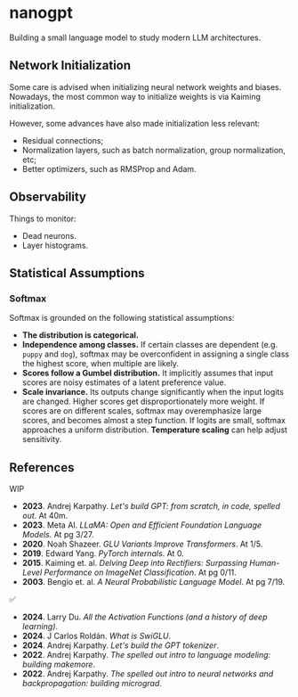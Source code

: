 # nanogpt

Building a small language model to study modern LLM architectures.

## Network Initialization

Some care is advised when initializing neural network weights and biases. Nowadays, the most common way to initialize weights is via Kaiming initialization.

However, some advances have also made initialization less relevant:

- Residual connections;
- Normalization layers, such as batch normalization, group normalization, etc;
- Better optimizers, such as RMSProp and Adam.

## Observability

Things to monitor:

- Dead neurons.
- Layer histograms.

## Statistical Assumptions

### Softmax

Softmax is grounded on the following statistical assumptions:

- **The distribution is categorical.**
- **Independence among classes.** If certain classes are dependent (e.g. `puppy` and `dog`), softmax may be overconfident in assigning a single class the highest score, when multiple are likely.
- **Scores follow a Gumbel distribution.** It implicitly assumes that input scores are noisy estimates of a latent preference value.
- **Scale invariance.** Its outputs change significantly when the input logits are changed. Higher scores get disproportionately more weight. If scores are on different scales, softmax may overemphasize large scores, and becomes almost a step function. If logits are small, softmax approaches a uniform distribution. **Temperature scaling** can help adjust sensitivity.

## References

WIP

- **2023**. Andrej Karpathy. *Let's build GPT: from scratch, in code, spelled out*. At 40m.
- **2023**. Meta AI. *LLaMA: Open and Efficient Foundation Language Models*. At pg 3/27.
- **2020**. Noah Shazeer. *GLU Variants Improve Transformers*. At 1/5.
- **2019**. Edward Yang. *PyTorch internals*. At 0.
- **2015**. Kaiming et. al. *Delving Deep into Rectifiers: Surpassing Human-Level Performance on ImageNet Classification*. At pg 0/11.
- **2003**. Bengio et. al. *A Neural Probabilistic Language Model*. At pg 7/19.

✅

- **2024**. Larry Du. *All the Activation Functions (and a history of deep learning)*.
- **2024**. J Carlos Roldán. *What is SwiGLU*.
- **2024**. Andrej Karpathy. *Let's build the GPT tokenizer*.
- **2022**. Andrej Karpathy. *The spelled out intro to language modeling: building makemore*.
- **2022**. Andrej Karpathy. *The spelled out intro to neural networks and backpropagation: building micrograd*.
